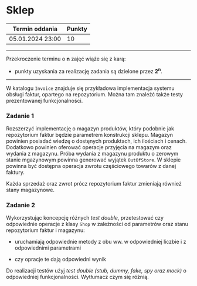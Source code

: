 # Sklep

| Termin oddania | Punkty     |
|----------------|:-----------|
|  05.01.2024  23:00 |  10     |

--- 
Przekroczenie terminu o **n** zajęć wiąże się z karą:
- punkty uzyskania za realizację zadania są dzielone przez **2<sup>n</sup>**.

--- 
W katalogu `Invoice` znajduje się przykładowa implementacja systemu
obsługi faktur, opartego na repozytorium. Można tam znaleźć także testy 
prezentowanej funkcjonalności.

### Zadanie 1
Rozszerzyć implementację o magazyn produktów, który podobnie jak 
repozytorium faktur będzie parametrem konstrukcji sklepu. 
Magazyn powinien posiadać wiedzę o dostęnych produktach, ich ilościach i cenach.
Dodatkowo powinien oferować operacje przyjęcia na magazym oraz wydania z magazynu.
Próba wydania z magazynu produktu o zerowym stanie mgazynowym powinna 
generować wyjątek `OutOfStore`. 
W sklepie powinna być dostępna operacja zwrotu częściowego towarów z danej
faktury.

Każda sprzedaż oraz zwrot prócz repozytorium faktur zmieniają również 
stany magazynowe.

### Zadanie 2
Wykorzystując koncepcję różnych *test double*, przetestować czy odpowiednie
operacje z klasy `Shop` w zależności od parametrów oraz stanu repozytorium 
faktur i magazynu:
- uruchamiają odpowiednie metody z obu ww. w odpowiedniej liczbie 
  i z odpowiednimi parametrami
  
- czy opracje te dają odpowiedni wynik

Do realizacji testów użyj *test double (stub, dummy, fake, spy oraz mock)* 
o odpowiedniej funkcjonalności. Wytłumacz czym się różnią.
